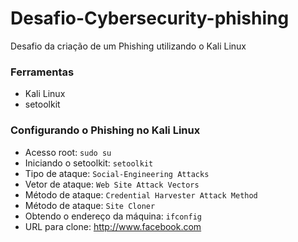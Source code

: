 # Desafio-Cybersecurity-phishing
Desafio da criação de um Phishing utilizando o Kali Linux

### Ferramentas

- Kali Linux
- setoolkit
### Configurando o Phishing no Kali Linux
- Acesso root: ``` sudo su ```
- Iniciando o setoolkit: ``` setoolkit ```
- Tipo de ataque: ``` Social-Engineering Attacks ```
- Vetor de ataque: ``` Web Site Attack Vectors ```
- Método de ataque: ```Credential Harvester Attack Method ```
- Método de ataque: ``` Site Cloner ```
- Obtendo o endereço da máquina: ``` ifconfig ```
- URL para clone: http://www.facebook.com

